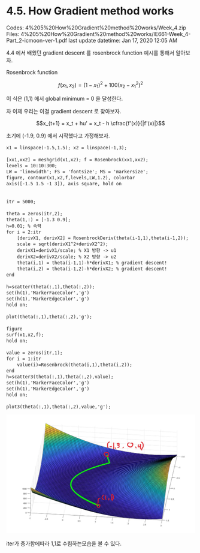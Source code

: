 # 4.5. How Gradient method works

Codes: 4%205%20How%20Gradient%20method%20works/Week_4.zip
Files: 4%205%20How%20Gradient%20method%20works/IE661-Week_4-Part_2-icmoon-ver-1.pdf
last update datetime: Jan 17, 2020 12:05 AM

4.4 에서 배웠던 gradient descent 를 rosenbrock function 예시를 통해서 알아보자.

Rosenbrock function

$$f(x_1, x_2) = (1-x_1)^2 + 100(x_2-x_1^2)^2$$

이 식은 (1,1) 에서 global minimum = 0 을 달성한다.

자 이제 우리는 이걸 gradient descent 로 찾아보자.

$$x_{t+1} = x_t + hu' = x_t - h \cfrac{f'(x)}{|f'(x)|}$$

초기에 (-1.9, 0.9) 에서 시작했다고 가정해보자.

    x1 = linspace(-1.5,1.5); x2 = linspace(-1,3);
    
    [xx1,xx2] = meshgrid(x1,x2); f = Rosenbrock(xx1,xx2);
    levels = 10:10:300;
    LW = 'linewidth'; FS = 'fontsize'; MS = 'markersize';
    figure, contour(x1,x2,f,levels,LW,1.2), colorbar
    axis([-1.5 1.5 -1 3]), axis square, hold on
    
    
    itr = 5000;
    
    theta = zeros(itr,2);
    theta(1,:) = [-1.3 0.9];
    h=0.01; % 속력
    for i = 2:itr
        [derivX1, derivX2] = RosenbrockDeriv(theta(i-1,1),theta(i-1,2));
        scale = sqrt(derivX1^2+derivX2^2);
        derivX1=derivX1/scale; % X1 방향 -> u1
        derivX2=derivX2/scale; % X2 방향 -> u2
        theta(i,1) = theta(i-1,1)-h*derivX1; % gradient descent!
        theta(i,2) = theta(i-1,2)-h*derivX2; % gradient descent!
    end
    
    h=scatter(theta(:,1),theta(:,2));
    set(h(1),'MarkerFaceColor','g')
    set(h(1),'MarkerEdgeColor','g')
    hold on;
    
    plot(theta(:,1),theta(:,2),'g');
    
    figure
    surf(x1,x2,f);
    hold on;
    
    value = zeros(itr,1);
    for i = 1:itr
        value(i)=Rosenbrock(theta(i,1),theta(i,2));
    end
    h=scatter3(theta(:,1),theta(:,2),value);
    set(h(1),'MarkerFaceColor','g')
    set(h(1),'MarkerEdgeColor','g')
    hold on;
    
    plot3(theta(:,1),theta(:,2),value,'g');

![4%205%20How%20Gradient%20method%20works/untitled.jpg](4%205%20How%20Gradient%20method%20works/untitled.jpg)

iter가 증가함에따라 1,1로 수렴하는모습을 볼 수 있다.
